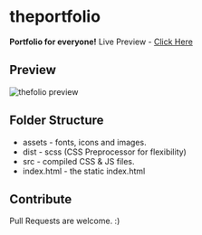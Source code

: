 
# theportfolio

**Portfolio for everyone!** 
Live Preview - [Click Here](http://thevipinmishra.github.io/theportfolio)

## Preview

![thefolio preview](https://raw.githubusercontent.com/thevipinmishra/theportfolio/master/preview.png "thefolio preview")


## Folder Structure

 - assets - fonts, icons and images.
 - dist - scss (CSS Preprocessor for flexibility)
 - src - compiled CSS & JS files.
 - index.html - the static index.html

## Contribute

Pull Requests are welcome. :)
